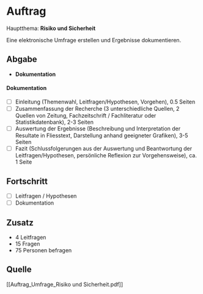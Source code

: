 
# Auftrag
Hauptthema: **Risiko und Sicherheit** 

Eine elektronische Umfrage erstellen und Ergebnisse dokumentieren.  


## Abgabe

- **Dokumentation** 

#### Dokumentation
- [ ] Einleitung (Themenwahl, Leitfragen/Hypothesen, Vorgehen), 0.5 Seiten
- [ ] Zusammenfassung der Recherche (3 unterschiedliche Quellen, 2 Quellen von Zeitung, Fachzeitschrift / Fachliteratur oder Statistikdatenbank), 2-3 Seiten
- [ ] Auswertung der Ergebnisse (Beschreibung und Interpretation der Resultate in Fliesstext, Darstellung anhand geeigneter Grafiken), 3-5 Seiten
- [ ] Fazit (Schlussfolgerungen aus der Auswertung und Beantwortung der Leitfragen/Hypothesen, persönliche Reflexion zur Vorgehensweise), ca. 1 Seite

## Fortschritt
- [ ] Leitfragen / Hypothesen
- [ ] Dokumentation

## Zusatz
- 4 Leitfragen
- 15 Fragen 
- 75 Personen befragen


## Quelle
[[Auftrag_Umfrage_Risiko und Sicherheit.pdf]]
